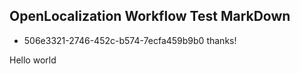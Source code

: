 ## OpenLocalization Workflow Test MarkDown
* 506e3321-2746-452c-b574-7ecfa459b9b0 
thanks!

Hello world